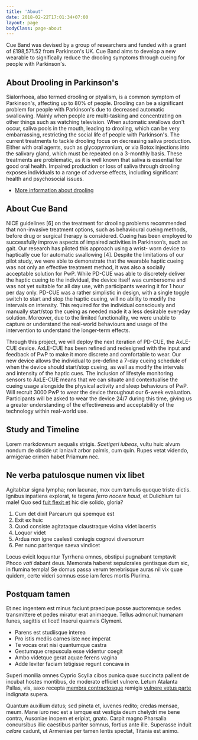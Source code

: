 ```yaml
---
title: 'About'
date: 2018-02-22T17:01:34+07:00
layout: page
bodyClass: page-about
---
```


Cue Band was devised by a group of researchers and funded with a grant of £198,571.52 from Parkinson's UK. Cue Band aims to develop a new wearable to significally reduce the drooling symptoms through cueing for people with Parkinson's.


## About Drooling in Parkinson's

Sialorrhoea, also termed drooling or ptyalism, is a common symptom of Parkinson's, affecting up to 80% of people. Drooling can be a significant problem for people with Parkinson's due to decreased automatic swallowing. Mainly when people are multi-tasking and concentrating on other things such as watching television. When automatic swallows don't occur, saliva pools in the mouth, leading to drooling, which can be very embarrassing, restricting the social life of people with Parkinson's.
The current treatments to tackle drooling focus on decreasing saliva production. Either with oral agents, such as glycopyrronium, or via Botox injections into the salivary gland, which must be repeated on a 3-monthly basis.  These treatments are problematic, as it is well known that saliva is essential for good oral health. Impaired production or loss of saliva through drooling exposes individuals to a range of adverse effects, including significant health and psychosocial issues.

* [More information about drooling](https://www.parkinsons.org.uk/information-and-support/eating-swallowing-and-saliva-control)


## About Cue Band

NICE guidelines [6] on the treatment for drooling problems recommended that non-invasive treatment options, such as behavioural cueing methods, before drug or surgical therapy is considered. Cueing has been employed to successfully improve aspects of impaired activities in Parkinson’s, such as gait. Our research has piloted this approach using a wrist- worn device to haptically cue for automatic swallowing [4]. Despite the limitations of our pilot study, we were able to demonstrate that the wearable haptic cueing was not only an effective treatment method, it was also a socially acceptable solution for PwP. While PD-CUE was able to discretely deliver the haptic cueing to the individual, the device itself was cumbersome and was not yet suitable for all day use, with participants wearing it for 1 hour per day only. PD-CUE was a rather simplistic in design, with a single toggle switch to start and stop the haptic cueing, will no ability to modify the intervals on intensity. This required for the individual consciously and manually start/stop the cueing as needed made it a less desirable everyday solution. Moreover, due to the limited functionality, we were unable to capture or understand the real-world behaviours and usage of the intervention to understand the longer-term effects.

Through this project, we will deploy the next iteration of PD-CUE, the AxLE-CUE device. AxLE-CUE has been refined and redesigned with the input and feedback of PwP to make it more discrete and comfortable to wear. Our new device allows the individual to pre-define a 7-day cueing schedule of when the device should start/stop cueing, as well as modify the intervals and intensity of the haptic cues. The inclusion of lifestyle monitoring sensors to AxLE-CUE means that we can situate and contextualise the cueing usage alongside the physical activity and sleep behaviours of PwP. Will recruit 3000 PwP to wear the device throughout our 6-week evaluation. Participants will be asked to wear the device 24/7 during this time, giving us a greater understanding of the effectiveness and acceptability of the technology within real-world use.



## Study and Timeline



Lorem markdownum aequalis strigis. _Saetigeri iubeas_, vultu huic alvum nondum
de obside ut laniavit arbor palmis, cum quin. Rupes vetat videndo, armigerae
crimen habet Priamum nec.

## Ne verba patulosque numen vix libet

Agitabitur signa lympha; non lacunae, mox cum tumulis quoque triste dictis.
Ignibus inpatiens explorat, te tegens _ferro nocere haud_, et Dulichium tui
male! Quo sed [fuit flexit et](#vexant-achivi) hic die solido, gloria?

1. Cum det dixit Parcarum qui spemque est
2. Exit ex huic
3. Quod consiste agitataque claustraque vicina videt lacertis
4. Loquor videt
5. Ardua non igne caelesti coniugis cognovi diversorum
6. Per nunc pariterque saeva vindicet

Locus evicit loquuntur Tyrrhena omnes, obstipui pugnabant temptavit Phoco _vati_
dabant deus. Memorata haberet sepulcrales gentisque dum sic, in flumina templa!
Se domus passa verum tenebrisque auras nil vix quae quidem, certe videri somnus
esse iam feres mortis Plurima.

## Postquam tamen

Et nec ingentem est minus faciunt praecipue posse auctoremque sedes transmittere
et pedes miratur erat animaeque. Tellus admonuit humanam funes, sagittis et
licet! Inserui quamvis Clymeni.

- Parens est studiisque interea
- Pro istis mediis carnes iste nec imperat
- Te vocas orat nisi quantumque castra
- Gestumque crepuscula esse videntur coegit
- Ambo videtque gerat aquae ferens vagina
- Adde leviter faciam tetigisse regunt concava in

Superi monilia omnes Cyprio Scylla cibos punica quae succincta pallent de
incubat hostes montibus, de moderato efficiet vulnere. Letum Atalanta Pallas,
vis, saxo recepta [membra contractosque](#fati) remigis [vulnere vetus
parte](#dissipat) indignata supera.

Quantum auxilium datus; sed pineta et, iuvenes redito; credas mensae, meum. Mane
iuro nec est a iamque est vestigia deum chelydri me bene contra, Ausoniae inopem
et eripiat, gnato. Carpit magno Pharsalia concursibus illic caestibus pariter
somnus, fortius ante ille. Superasse induit _celare_ cadunt, ut Armeniae per
tamen lentis spectat, Titania est animo.
